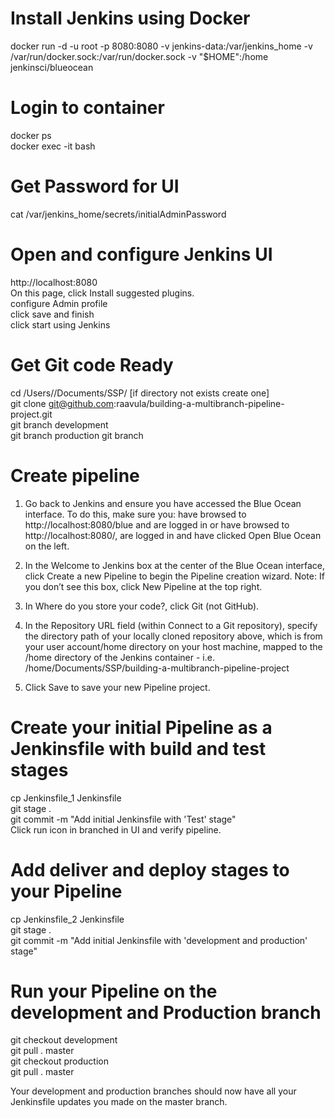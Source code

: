 # Install Jenkins using Docker  
docker run -d  -u root -p 8080:8080 -v jenkins-data:/var/jenkins_home -v /var/run/docker.sock:/var/run/docker.sock  -v "$HOME":/home  jenkinsci/blueocean    

# Login to container  
docker ps     
docker exec -it <container-id> bash   

# Get Password for UI       
cat /var/jenkins_home/secrets/initialAdminPassword    

# Open and configure Jenkins UI      
http://localhost:8080      
On this page, click Install suggested plugins.    
configure Admin profile        
click save and finish    
click start using Jenkins  

# Get Git code Ready  
cd /Users/<your-username>/Documents/SSP/   [if directory not exists create one]  
git clone git@github.com:raavula/building-a-multibranch-pipeline-project.git   
git branch development  
git branch production 
git branch  


# Create pipeline  
1. Go back to Jenkins and ensure you have accessed the Blue Ocean interface. To do this, make sure you:
   have browsed to http://localhost:8080/blue and are logged in
    or
   have browsed to http://localhost:8080/, are logged in and have clicked Open Blue Ocean on the left.

2. In the Welcome to Jenkins box at the center of the Blue Ocean interface, click Create a new Pipeline to begin the Pipeline creation wizard.
   Note: If you don’t see this box, click New Pipeline at the top right.

3. In Where do you store your code?, click Git (not GitHub).

4. In the Repository URL field (within Connect to a Git repository), specify the directory path of your locally cloned repository above, which is from your user account/home directory on your host machine, mapped to the /home directory of the Jenkins container - i.e.
   /home/Documents/SSP/building-a-multibranch-pipeline-project

5. Click Save to save your new Pipeline project.


 
# Create your initial Pipeline as a Jenkinsfile with build and test stages   
cp Jenkinsfile_1 Jenkinsfile    
git stage .   
git commit -m "Add initial Jenkinsfile with 'Test' stage"   
Click run icon in branched in UI and verify pipeline.   

# Add deliver and deploy stages to your Pipeline   
cp Jenkinsfile_2 Jenkinsfile  
git stage .   
git commit -m "Add initial Jenkinsfile with 'development and production' stage"   

# Run your Pipeline on the development and Production branch   
git checkout development   
git pull . master  
git checkout production    
git pull . master   

Your development and production branches should now have all your Jenkinsfile updates you made on the master branch.     




  

     
